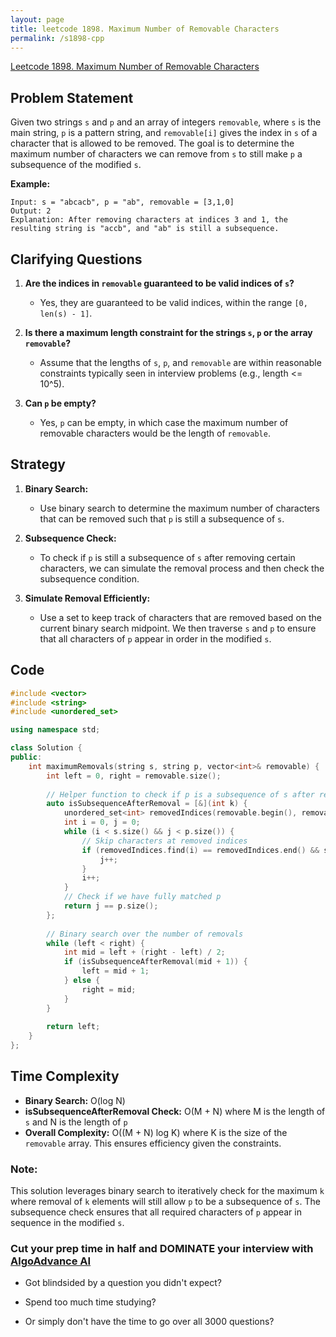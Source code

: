 ```yaml
---
layout: page
title: leetcode 1898. Maximum Number of Removable Characters
permalink: /s1898-cpp
---
```

[Leetcode 1898. Maximum Number of Removable Characters](https://algoadvance.github.io/algoadvance/l1898)
## Problem Statement

Given two strings `s` and `p` and an array of integers `removable`, where `s` is the main string, `p` is a pattern string, and `removable[i]` gives the index in `s` of a character that is allowed to be removed. The goal is to determine the maximum number of characters we can remove from `s` to still make `p` a subsequence of the modified `s`.

**Example:**

```text
Input: s = "abcacb", p = "ab", removable = [3,1,0]
Output: 2
Explanation: After removing characters at indices 3 and 1, the resulting string is "accb", and "ab" is still a subsequence.
```

## Clarifying Questions

1. **Are the indices in `removable` guaranteed to be valid indices of `s`?**
   - Yes, they are guaranteed to be valid indices, within the range `[0, len(s) - 1]`.

2. **Is there a maximum length constraint for the strings `s`, `p` or the array `removable`?**
   - Assume that the lengths of `s`, `p`, and `removable` are within reasonable constraints typically seen in interview problems (e.g., length <= 10^5).

3. **Can `p` be empty?**
   - Yes, `p` can be empty, in which case the maximum number of removable characters would be the length of `removable`.

## Strategy

1. **Binary Search:**
   - Use binary search to determine the maximum number of characters that can be removed such that `p` is still a subsequence of `s`.
   
2. **Subsequence Check:**
   - To check if `p` is still a subsequence of `s` after removing certain characters, we can simulate the removal process and then check the subsequence condition.

3. **Simulate Removal Efficiently:**
   - Use a set to keep track of characters that are removed based on the current binary search midpoint. We then traverse `s` and `p` to ensure that all characters of `p` appear in order in the modified `s`.

## Code

```cpp
#include <vector>
#include <string>
#include <unordered_set>

using namespace std;

class Solution {
public:
    int maximumRemovals(string s, string p, vector<int>& removable) {
        int left = 0, right = removable.size();
        
        // Helper function to check if p is a subsequence of s after removing `k` elements
        auto isSubsequenceAfterRemoval = [&](int k) {
            unordered_set<int> removedIndices(removable.begin(), removable.begin() + k);
            int i = 0, j = 0;
            while (i < s.size() && j < p.size()) {
                // Skip characters at removed indices
                if (removedIndices.find(i) == removedIndices.end() && s[i] == p[j]) {
                    j++;
                }
                i++;
            }
            // Check if we have fully matched p
            return j == p.size();
        };
        
        // Binary search over the number of removals
        while (left < right) {
            int mid = left + (right - left) / 2;
            if (isSubsequenceAfterRemoval(mid + 1)) {
                left = mid + 1;
            } else {
                right = mid;
            }
        }
        
        return left;
    }
};
```

## Time Complexity

- **Binary Search:** O(log N)
- **isSubsequenceAfterRemoval Check:** O(M + N) where M is the length of `s` and N is the length of `p`
- **Overall Complexity:** O((M + N) log K) where K is the size of the `removable` array. This ensures efficiency given the constraints.

### Note:

This solution leverages binary search to iteratively check for the maximum `k` where removal of `k` elements will still allow `p` to be a subsequence of `s`. The subsequence check ensures that all required characters of `p` appear in sequence in the modified `s`.


### Cut your prep time in half and DOMINATE your interview with [AlgoAdvance AI](https://algoAdvance.com)

- Got blindsided by a question you didn't expect?

- Spend too much time studying?

- Or simply don't have the time to go over all 3000 questions?

